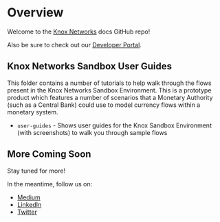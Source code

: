 # Overview
Welcome to the [Knox Networks](https://knox-networks.com/) docs GitHub repo!

Also be sure to check out our [Developer Portal](https://dev.knoxnetworks.io/).

## Knox Networks Sandbox User Guides
This folder contains a number of tutorials to help walk through the flows present in the Knox Networks Sandbox Environment. This is a prototype product which features a number of scenarios that a Monetary Authority (such as a Central Bank) could use to model currency flows within a monetary system.

- `user-guides` - Shows user guides for the Knox Sandbox Environment (with screenshots) to walk you through sample flows

## More Coming Soon
Stay tuned for more!

In the meantime, follow us on:
- [Medium](https://medium.com/@knoxnetworks)
- [LinkedIn](https://www.linkedin.com/company/knox-networks-inc/)
- [Twitter](https://twitter.com/KnoxNetworks)